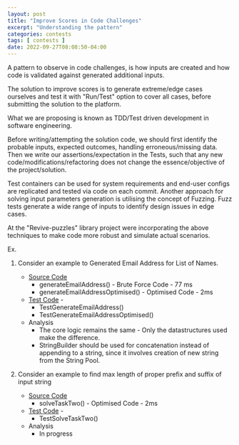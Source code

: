 ```yaml
---
layout: post
title: "Improve Scores in Code Challenges"
excerpt: "Understanding the pattern"
categories: contests
tags: [ contests ]
date: 2022-09-27T08:08:50-04:00
---
```


A pattern to observe in code challenges, is how inputs are created
and how code is validated against generated additional inputs.

The solution to improve scores is to generate extreme/edge cases ourselves
and test it with "Run/Test" option to cover all cases, before submitting the solution
to the platform.

What we are proposing is known as TDD/Test driven development in software engineering.

Before writing/attempting the solution code, we should first identify the
probable inputs, expected outcomes, handling erroneous/missing data. Then we write
our assertions/expectation in the Tests, such that any new code/modifications/refactoring does
not change the essence/objective of the project/solution.

Test containers can be used for system requirements and end-user configs are replicated and tested
via code on each commit. Another approach for solving input parameters generation is utilising
the concept of Fuzzing. Fuzz tests generate a wide range of inputs to identify design issues
in edge cases.

At the "Revive-puzzles" library project were incorporating the above techniques to make code
more robust and simulate actual scenarios.

Ex. 
1. Consider an example to Generated Email Address for List of Names. 
   * [Source Code](https://github.com/slabstech/revive/blob/main/products/puzzles/src/main/java/com/slabstech/products/euler/ProblemDayThree.java)  
     *  generateEmailAddress() - Brute Force Code - 77 ms
     *  generateEmailAddressOptimised() - Optimised Code  - 2ms
   * [Test Code](https://github.com/slabstech/revive/blob/main/products/puzzles/src/test/java/com/slabstech/products/euler/ProblemDayThreeTest.java) -  
     *  TestGenerateEmailAddress() 
     *  TestGenerateEmailAddressOptimised() 
   * Analysis
     * The core logic remains the same - Only the datastructures used make the difference. 
     * StringBuilder should be used for concatenation instead of appending to a string, since it involves creation of new string from the String Pool.

2. Consider an example to find max length of proper prefix and suffix of input string
   * [Source Code](https://github.com/slabstech/revive/blob/main/products/puzzles/src/main/java/com/slabstech/products/euler/ProblemDayFour.java)
     * solveTaskTwo() - Optimised Code  - 2ms
   * [Test Code](https://github.com/slabstech/revive/blob/main/products/puzzles/src/test/java/com/slabstech/products/euler/ProblemDayFourTest.java) -
     *  TestSolveTaskTwo()
   * Analysis 
     * In progress
